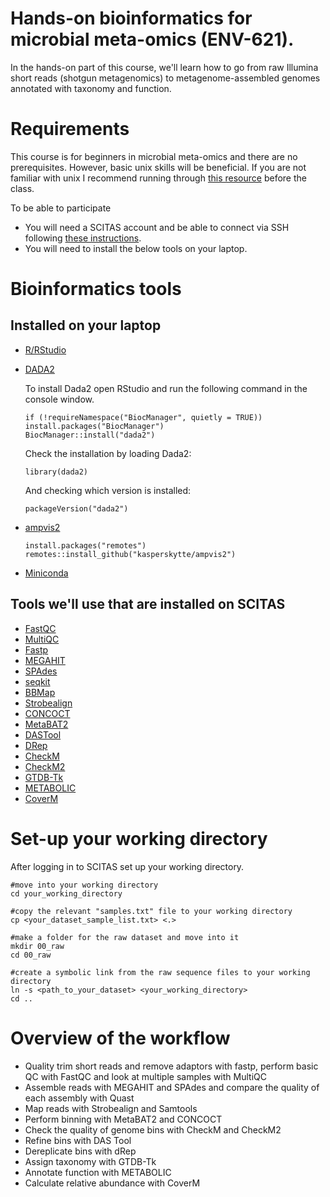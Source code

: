 # Hands-on bioinformatics for microbial meta-omics (ENV-621).

In the hands-on part of this course, we'll learn how to go from raw Illumina short reads (shotgun metagenomics) to metagenome-assembled genomes annotated with taxonomy and function.

# Requirements

This course is for beginners in microbial meta-omics and there are no prerequisites. However, basic unix skills will be beneficial. If you are not familiar with unix I recommend running through [this resource](https://astrobiomike.github.io/unix/unix-intro) before the class.


To be able to participate
* You will need a SCITAS account and be able to connect via SSH following [these instructions](https://scitas-doc.epfl.ch/user-guide/using-clusters/connecting-to-the-clusters/).
* You will need to install the below tools on your laptop.

# Bioinformatics tools
## Installed on your laptop
* [R/RStudio](https://posit.co/download/rstudio-desktop/)
* [DADA2](https://benjjneb.github.io/dada2/index.html)

    To install Dada2 open RStudio and run the following command in the console window.
    ```
    if (!requireNamespace("BiocManager", quietly = TRUE))
    install.packages("BiocManager")
    BiocManager::install("dada2")
    ```

    Check the installation by loading Dada2:
    ```
    library(dada2)
    ```
    And checking which version is installed:
    ```
    packageVersion("dada2")
    ```
* [ampvis2](https://kasperskytte.github.io/ampvis2/)
    ```
    install.packages("remotes")
    remotes::install_github("kasperskytte/ampvis2")
    ```
* [Miniconda](https://docs.conda.io/projects/miniconda/en/latest/)

## Tools we'll use that are installed on SCITAS
* [FastQC](https://anaconda.org/bioconda/fastqc)
* [MultiQC](https://anaconda.org/bioconda/multiqc)
* [Fastp](https://anaconda.org/bioconda/fastp)
* [MEGAHIT](https://anaconda.org/bioconda/megahit)
* [SPAdes](https://github.com/ablab/spades)
* [seqkit](https://anaconda.org/bioconda/seqkit)
* [BBMap](https://anaconda.org/bioconda/bbmap)
* [Strobealign](https://github.com/ksahlin/strobealign)
* [CONCOCT](https://github.com/BinPro/CONCOCT)
* [MetaBAT2](https://bitbucket.org/berkeleylab/metabat/src/master/)
* [DASTool](https://github.com/cmks/DAS_Tool)
* [DRep](https://github.com/MrOlm/drep)
* [CheckM](https://github.com/Ecogenomics/CheckM)
* [CheckM2](https://github.com/chklovski/CheckM2)
* [GTDB-Tk](https://github.com/Ecogenomics/GTDBTk)
* [METABOLIC](https://github.com/AnantharamanLab/METABOLIC)
* [CoverM](https://github.com/wwood/CoverM)

# Set-up your working directory
After logging in to SCITAS set up your working directory.

```
#move into your working directory
cd your_working_directory

#copy the relevant "samples.txt" file to your working directory
cp <your_dataset_sample_list.txt> <.>

#make a folder for the raw dataset and move into it
mkdir 00_raw
cd 00_raw

#create a symbolic link from the raw sequence files to your working directory
ln -s <path_to_your_dataset> <your_working_directory>
cd ..
```

# Overview of the workflow
* Quality trim short reads and remove adaptors with fastp, perform basic QC with FastQC and look at multiple samples with MultiQC
* Assemble reads with MEGAHIT and SPAdes and compare the quality of each assembly with Quast
* Map reads with Strobealign and Samtools
* Perform binning with MetaBAT2 and CONCOCT
* Check the quality of genome bins with CheckM and CheckM2
* Refine bins with DAS Tool
* Dereplicate bins with dRep
* Assign taxonomy with GTDB-Tk
* Annotate function with METABOLIC
* Calculate relative abundance with CoverM